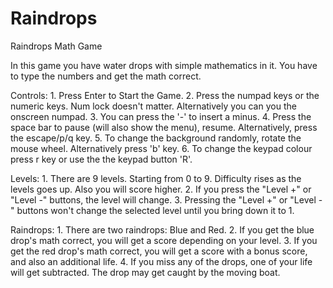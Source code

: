 # Raindrops
Raindrops Math Game

In this game you have water drops with simple mathematics in it.
You have to type the numbers and get the math correct.

Controls:
    1. Press Enter to Start the Game.
    2. Press the numpad keys or the numeric keys. Num lock doesn't matter. Alternatively you can you the onscreen numpad.
    3. You can press the '-' to insert a minus.
    4. Press the space bar to pause (will also show the menu), resume. Alternatively, press the escape/p/q key.
    5. To change the background randomly, rotate the mouse wheel. Alternatively press 'b' key.
    6. To change the keypad colour press r key or use the the keypad button 'R'.

Levels:
    1. There are 9 levels. Starting from 0 to 9. Difficulty rises as the levels goes up. Also you will score higher.
    2. If you press the "Level +" or "Level -" buttons, the level will change.
    3. Pressing the "Level +" or "Level -" buttons won't change the selected level until you bring down it to 1.

Raindrops:
    1. There are two raindrops: Blue and Red.
    2. If you get the blue drop's math correct, you will get a score depending on your level.
    3. If you get the red drop's math correct, you will get a score with a bonus score, and also an additional life.
    4. If you miss any of the drops, one of your life will get subtracted. The drop may get caught by the moving boat.
